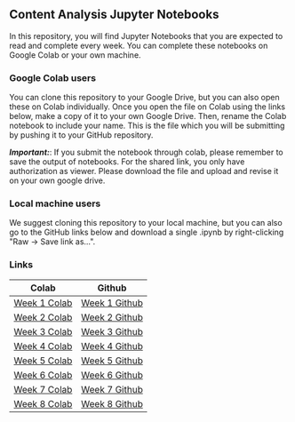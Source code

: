 ## Content Analysis Jupyter Notebooks

In this repository, you will find Jupyter Notebooks that you are expected to read and complete every week. You can complete these notebooks on Google Colab or your own machine.

### Google Colab users
You can clone this repository to your Google Drive, but you can also open these on Colab individually. Once you open the file on Colab using the links below, make a copy of it to your own Google Drive. Then, rename the Colab notebook to include your name. This is the file which you will be submitting by pushing it to your GitHub repository.

***Important:***: If you submit the notebook through colab, please remember to save the output of notebooks.
                  For the shared link, you only have authorization as viewer. Please download the file and upload and revise it on your own google drive. 

### Local machine users
We suggest cloning this repository to your local machine, but you can also go to the GitHub links below and download a single .ipynb by right-clicking "Raw -> Save link as...".

### Links
| Colab | Github |
| --- | ---- |
| [Week 1 Colab](https://drive.google.com/file/d/13DEWLH4TrvE0IdsdOq29j7sKmyq_5dzJ/view?usp=sharing) | [Week 1 Github](https://github.com/UChicago-Computational-Content-Analysis/Homework-Notebooks-2024-Winter/tree/main/week%201) |
| [Week 2 Colab](https://drive.google.com/file/d/19nIJ8CWgZ1Vy7rBAn4kRki1oMCQW4cuV/view?usp=sharing) | [Week 2 Github](https://github.com/UChicago-Computational-Content-Analysis/Homework-Notebooks-2024-Winter/tree/main/week%202) |
| [Week 3 Colab](https://drive.google.com/file/d/1s-PsShm-32gvO-snkN2vga1XOGcp_xJT/view?usp=sharing) | [Week 3 Github](https://github.com/UChicago-Computational-Content-Analysis/Homework-Notebooks-2024-Winter/tree/main/week%203) |
| [Week 4 Colab](https://drive.google.com/file/d/1htkd76Q3EOQTHc3qOyKAjvMveFnugnRo/view?usp=sharing) | [Week 4 Github](https://github.com/UChicago-Computational-Content-Analysis/Homework-Notebooks-2024-Winter/tree/main/week%204) |
| [Week 5 Colab](https://colab.research.google.com/drive/1ERUXjsCfBVgaYwwU0c8c3xWFfonjhmeX?usp=sharing) | [Week 5 Github](https://github.com/UChicago-Computational-Content-Analysis/Homework-Notebooks-2024-Winter/tree/main/week%205) |
| [Week 6 Colab](https://colab.research.google.com/drive/1kRb9w9eUuf_v-tMrpDSvJqtC6QrHnS3e?usp=sharing) | [Week 6 Github](https://github.com/UChicago-Computational-Content-Analysis/Homework-Notebooks-2024-Winter/tree/main/week%206) |
| [Week 7 Colab](https://colab.research.google.com/drive/16vzIy8cz0JqRsqsAhmOFqYLQu4ehFQlS?usp=sharing) | [Week 7 Github](https://github.com/UChicago-Computational-Content-Analysis/Homework-Notebooks-2024-Winter/tree/main/week%207) |
| [Week 8 Colab](https://drive.google.com/file/d/1No6GtUZzFE9x9-yJ1w0f-v5eGYLEh4G-/view?usp=sharing) | [Week 8 Github](https://github.com/UChicago-Computational-Content-Analysis/Homework-Notebooks-2024-Winter/tree/main/week%208) |

